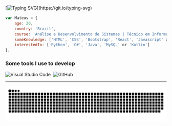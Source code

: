 [![Typing SVG](https://readme-typing-svg.herokuapp.com/?color=FAF9F6&size=32&center=true&vCenter=true&width=1000&lines=Hello+world,+welcome+to+my+Github+repository.;)](https://git.io/typing-svg)

```javascript
var Mateus = {
    age: 20,
    country: 'Brazil',
    course: 'Análise e Desenvolvimento de Sistemas | Técnico em Informática',
    someKnowledge: ['HTML', 'CSS', 'Bootstrap', 'React', 'Javascript' and 'Node.js'],
    interestedIn: ['Python', 'C#', 'Java', 'MySQL' or 'Kotlin']
};
```

### Some tools I use to develop
![Visual Studio Code](https://img.shields.io/badge/-Visual%20Studio%20Code-0D1117?style=for-the-badge&logo=visual-studio-code&logoColor=1565c0&labelColor=0D1117)&nbsp;
![GitHub](https://img.shields.io/badge/-GitHub-0D1117?style=for-the-badge&logo=github&labelColor=0D1117)&nbsp;

<div align="center"><hr>
  
 ![Snake animation](https://github.com/Platane/snk/raw/output/github-contribution-grid-snake.svg)
  
</div>
